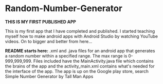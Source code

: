 # Random-Number-Generator

**THIS IS MY FIRST PUBLISHED APP** 

This is my first app that I have completed and published. I started teaching myself how to make android apps with Android Studio by watching YouTube videos. On to bigger and better from here... 

**README starts here:**
.xml and .java files for an android app that generates a random number within a specified range.
The max range is 0-999,999,999.
Files included have the MainActivity.java file which contains the brains of the app and the activity_main.xml contains what's needed for the interface of the app.
The app is up on the Google play store, search Simple Number Generator by Tall Man Apps
